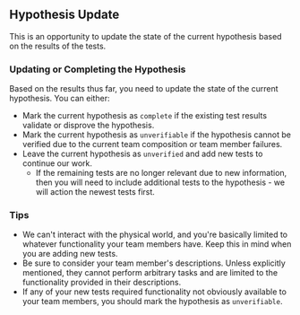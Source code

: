 ## Hypothesis Update

This is an opportunity to update the state of the current hypothesis based on the results of the tests.

### Updating or Completing the Hypothesis

Based on the results thus far, you need to update the state of the current hypothesis. You can either:
- Mark the current hypothesis as `complete` if the existing test results validate or disprove the hypothesis.
- Mark the current hypothesis as `unverifiable` if the hypothesis cannot be verified due to the current team composition or team member failures.
- Leave the current hypothesis as `unverified` and add new tests to continue our work.
     - If the remaining tests are no longer relevant due to new information, then you will need to include additional tests to the hypothesis - we will action the newest tests first.

### Tips

- We can't interact with the physical world, and you're basically limited to whatever functionality your team members have. Keep this in mind when you are adding new tests.
- Be sure to consider your team member's descriptions. Unless explicitly mentioned, they cannot perform arbitrary tasks and are limited to the functionality provided in their descriptions.
- If any of your new tests required functionality not obviously available to your team members, you should mark the hypothesis as `unverifiable`.
